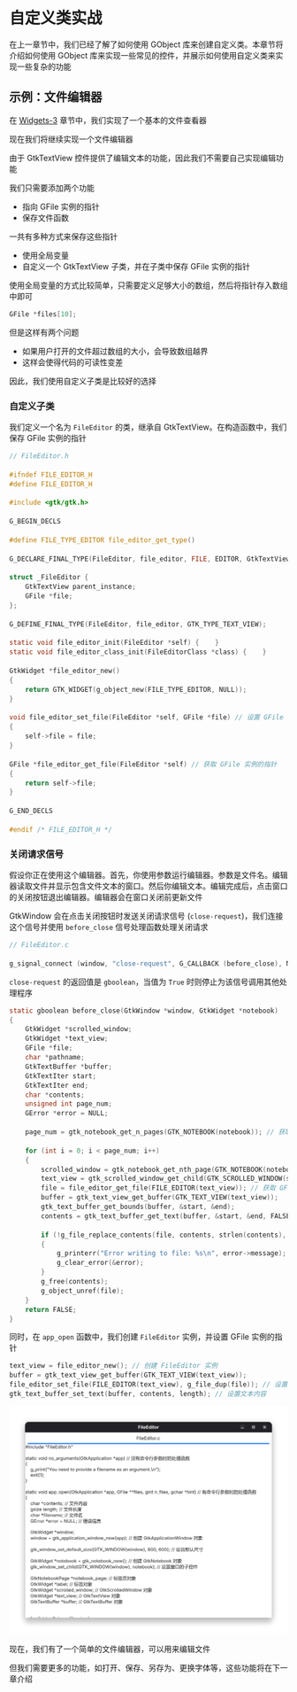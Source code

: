 # 自定义类实战

在上一章节中，我们已经了解了如何使用 GObject 库来创建自定义类。本章节将介绍如何使用 GObject 库来实现一些常见的控件，并展示如何使用自定义类来实现一些复杂的功能

## 示例：文件编辑器

在 [Widgets-3](../6.Widgets-3/README.md) 章节中，我们实现了一个基本的文件查看器

现在我们将继续实现一个文件编辑器


由于 GtkTextView 控件提供了编辑文本的功能，因此我们不需要自己实现编辑功能

我们只需要添加两个功能

- 指向 GFile 实例的指针
- 保存文件函数

一共有多种方式来保存这些指针

- 使用全局变量
- 自定义一个 GtkTextView 子类，并在子类中保存 GFile 实例的指针

使用全局变量的方式比较简单，只需要定义足够大小的数组，然后将指针存入数组中即可

```c
GFile *files[10];
```

但是这样有两个问题

- 如果用户打开的文件超过数组的大小，会导致数组越界
- 这样会使得代码的可读性变差

因此，我们使用自定义子类是比较好的选择

### 自定义子类

我们定义一个名为 `FileEditor` 的类，继承自 GtkTextView。在构造函数中，我们保存 GFile 实例的指针

```c
// FileEditor.h

#ifndef FILE_EDITOR_H
#define FILE_EDITOR_H

#include <gtk/gtk.h>

G_BEGIN_DECLS

#define FILE_TYPE_EDITOR file_editor_get_type()

G_DECLARE_FINAL_TYPE(FileEditor, file_editor, FILE, EDITOR, GtkTextView)

struct _FileEditor {
    GtkTextView parent_instance;
    GFile *file;
};

G_DEFINE_FINAL_TYPE(FileEditor, file_editor, GTK_TYPE_TEXT_VIEW);

static void file_editor_init(FileEditor *self) {    }
static void file_editor_class_init(FileEditorClass *class) {    }

GtkWidget *file_editor_new()
{
    return GTK_WIDGET(g_object_new(FILE_TYPE_EDITOR, NULL));
}

void file_editor_set_file(FileEditor *self, GFile *file) // 设置 GFile 实例的指针
{
    self->file = file;
}

GFile *file_editor_get_file(FileEditor *self) // 获取 GFile 实例的指针
{
    return self->file;
}

G_END_DECLS

#endif /* FILE_EDITOR_H */
```

### 关闭请求信号

假设你正在使用这个编辑器。首先，你使用参数运行编辑器。参数是文件名。编辑器读取文件并显示包含文件文本的窗口。然后你编辑文本。编辑完成后，点击窗口的关闭按钮退出编辑器。编辑器会在窗口关闭前更新文件

GtkWindow 会在点击关闭按钮时发送关闭请求信号 (`close-request`)，我们连接这个信号并使用 `before_close` 信号处理函数处理关闭请求

```c
// FileEditor.c

g_signal_connect (window, "close-request", G_CALLBACK (before_close), NULL);
```

`close-request` 的返回值是 `gboolean`，当值为 `True` 时则停止为该信号调用其他处理程序

```c
static gboolean before_close(GtkWindow *window, GtkWidget *notebook)
{
    GtkWidget *scrolled_window;
    GtkWidget *text_view;
    GFile *file;
    char *pathname;
    GtkTextBuffer *buffer;
    GtkTextIter start;
    GtkTextIter end;
    char *contents;
    unsigned int page_num;
    GError *error = NULL;

    page_num = gtk_notebook_get_n_pages(GTK_NOTEBOOK(notebook)); // 获取标签页的数量

    for (int i = 0; i < page_num; i++)
    {
        scrolled_window = gtk_notebook_get_nth_page(GTK_NOTEBOOK(notebook), i);
        text_view = gtk_scrolled_window_get_child(GTK_SCROLLED_WINDOW(scrolled_window));
        file = file_editor_get_file(FILE_EDITOR(text_view)); // 获取 GFile 实例的指针
        buffer = gtk_text_view_get_buffer(GTK_TEXT_VIEW(text_view));
        gtk_text_buffer_get_bounds(buffer, &start, &end);
        contents = gtk_text_buffer_get_text(buffer, &start, &end, FALSE); // 获取文本内容

        if (!g_file_replace_contents(file, contents, strlen(contents), NULL, TRUE, G_FILE_CREATE_NONE, NULL, NULL, &error))
        {
            g_printerr("Error writing to file: %s\n", error->message);
            g_clear_error(&error);
        }
        g_free(contents);
        g_object_unref(file);
    }
    return FALSE;
}
```

同时，在 `app_open` 函数中，我们创建 `FileEditor` 实例，并设置 GFile 实例的指针

```c
text_view = file_editor_new(); // 创建 FileEditor 实例
buffer = gtk_text_view_get_buffer(GTK_TEXT_VIEW(text_view));
file_editor_set_file(FILE_EDITOR(text_view), g_file_dup(file)); // 设置 GFile 实例的指针
gtk_text_buffer_set_text(buffer, contents, length); // 设置文本内容
```

![Result](imgs/Result.png)

现在，我们有了一个简单的文件编辑器，可以用来编辑文件

但我们需要更多的功能，如打开、保存、另存为、更换字体等，这些功能将在下一章介绍